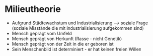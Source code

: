 # Milieutheorie
- Aufgrund Städtewachstum und Industrialisierung --> soziale Frage (soziale Misstände die mit industrialisierung aufgekommen sind)
- Mensch geprägt vom Umfeld
- Mensch geprägt von Herkunft (Rasse - nicht Genetik)
- Mensch geprägt von der Zeit in die er geboren ist
- Sein Menschenbild ist determiniert - er hat keinen freien Willen